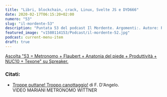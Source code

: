 ```yaml
---
title: "Libri, blockchain, crack, Linux, Svelte JS e DYD666"
date: 2020-02-17T06:15:20+02:00
numero: "53"
slug: "il-mordente-53"
description: "Puntata 53 del podcast Il Mordente. Argomenti:. Autore: Riccardo Palombo."
featured_image: "v1580114153/Podcast/il-mordente-52.jpg"
podcast: current-menu-item
draft: true
---
```


<a rel="nofollow noopener" class="spreaker-player" href="https://www.spreaker.com/episode/22835172" data-resource="episode_id=22835172" data-width="100%" data-height="200px" data-theme="light" data-playlist="false" data-playlist-continuous="false" data-autoplay="false" data-live-autoplay="false" data-chapters-image="true" data-episode-image-position="right" data-hide-logo="false" data-hide-likes="false" data-hide-comments="false" data-hide-sharing="false" data-hide-download="true">Ascolta "53 = Metronomo + Flaubert + Anatonia del piede + Produttività + NUC10 + Texone" su Spreaker.</a>

### Citati:
<ul>
<li><a href="https://amzn.to/31iTk5q" target="_blank" rel="nofollow noopener" title="Vedi il libro Troppe puttane! Troppo canottaggio! Da Balzac a Proust, consigli ai giovani scrittori dai maestri della letteratura francese.">Troppe puttane! Troppo canottaggio!</a> di F. D'Angelo.</li>
VIDEO MARIANI
METRONOMO WITTNER
</ul>
